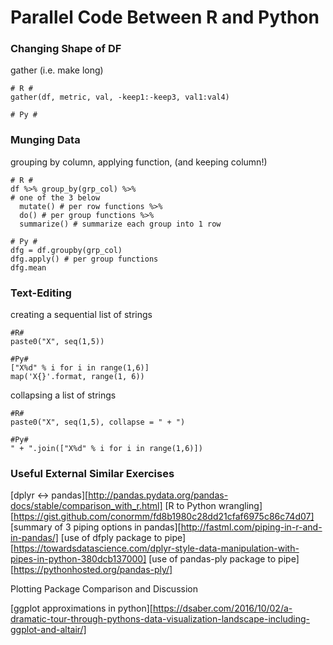 # Parallel Code Between R and Python

### Changing Shape of DF

gather (i.e. make long)
```
# R #
gather(df, metric, val, -keep1:-keep3, val1:val4)

# Py #

```

### Munging Data

grouping by column, applying function, (and keeping column!)
```
# R #
df %>% group_by(grp_col) %>%
# one of the 3 below
  mutate() # per row functions %>%
  do() # per group functions %>%
  summarize() # summarize each group into 1 row

# Py #
dfg = df.groupby(grp_col)
dfg.apply() # per group functions
dfg.mean
```

### Text-Editing

creating a sequential list of strings
```
#R#
paste0("X", seq(1,5))

#Py#
["X%d" % i for i in range(1,6)]
map('X{}'.format, range(1, 6))
```

collapsing a list of strings
```
#R#
paste0("X", seq(1,5), collapse = " + ")

#Py#
" + ".join(["X%d" % i for i in range(1,6)])
```

### Useful External Similar Exercises

[dplyr <-> pandas][http://pandas.pydata.org/pandas-docs/stable/comparison_with_r.html]
[R to Python wrangling][https://gist.github.com/conormm/fd8b1980c28dd21cfaf6975c86c74d07]
[summary of 3 piping options in pandas][http://fastml.com/piping-in-r-and-in-pandas/]
[use of dfply package to pipe][https://towardsdatascience.com/dplyr-style-data-manipulation-with-pipes-in-python-380dcb137000]
[use of pandas-ply package to pipe][https://pythonhosted.org/pandas-ply/]

Plotting Package Comparison and Discussion

[ggplot approximations in python][https://dsaber.com/2016/10/02/a-dramatic-tour-through-pythons-data-visualization-landscape-including-ggplot-and-altair/]
